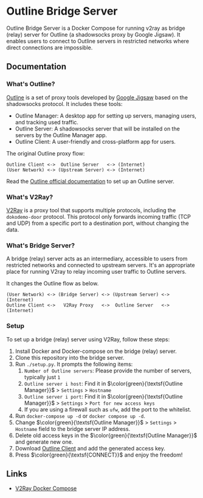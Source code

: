 # Outline Bridge Server

Outline Bridge Server is a Docker Compose for running v2ray as bridge (relay) server for Outline (a shadowsocks proxy by Google Jigsaw).
It enables users to connect to Outline servers in restricted networks where direct connections are impossible.

## Documentation

### What's Outline?

[Outline](//getoutline.org) is a set of proxy tools developed by [Google Jigsaw](//jigsaw.google.com) based on the shadowsocks protocol.
It includes these tools:
* Outline Manager: A desktop app for setting up servers, managing users, and tracking used traffic.
* Outline Server: A shadowsocks server that will be installed on the servers by the Outline Manager app.
* Outline Client: A user-friendly and cross-platform app for users.

The original Outline proxy flow:

```
Outline Client <->  Outline Server   <-> (Internet)
(User Network) <-> (Upstream Server) <-> (Internet)
```

Read the [Outline official documentation](//getoutline.org/get-started) to set up an Outline server.

### What's V2Ray?

[V2Ray](//github.com/v2fly/v2ray-core) is a proxy tool that supports multiple protocols, including the `dokodemo-door` protocol.
This protocol only forwards incoming traffic (TCP and UDP) from a specific port to a destination port, without changing the data.

### What's Bridge Server?

A bridge (relay) server acts as an intermediary, accessible to users from restricted networks and connected to upstream servers.
It's an appropriate place for running V2ray to relay incoming user traffic to Outline servers.

It changes the Outline flow as below.

```
(User Network) <-> (Bridge Server) <-> (Upstream Server) <-> (Internet)
Outline Client <->   V2Ray Proxy   <->  Outline Server   <-> (Internet)
```

### Setup

To set up a bridge (relay) server using V2Ray, follow these steps:

1. Install Docker and Docker-compose on the bridge (relay) server.
1. Clone this repository into the bridge server.
1. Run `./setup.py`. It prompts the following items:
    1. `Number of Outline servers`: Please provide the number of servers, typically just `1`
    1. `Outline server i host`: Find it in $\color{green}{\textsf{Outline Manager}}$ > `Settings` > `Hostname`
    1. `Outline server i port`: Find it in $\color{green}{\textsf{Outline Manager}}$ > `Settings` > `Port for new access keys`
    1. If you are using a firewall such as `ufw`, add the port to the whitelist.
1. Run `docker-compose up -d` or `docker compose up -d`.
1. Change $\color{green}{\textsf{Outline Manager}}$ > `Settings` > `Hostname` field to the bridge server IP address.
1. Delete old access keys in the $\color{green}{\textsf{Outline Manager}}$ and generate new one.
1. Download [Outline Client](//getoutline.org/get-started/#step-3) and add the generated access key.
1. Press $\color{green}{\textsf{CONNECT}}$ and enjoy the freedom!

## Links

* [V2Ray Docker Compose](https://github.com/miladrahimi/v2ray-docker-compose)
